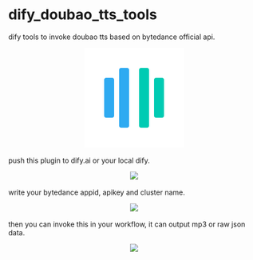 # dify_doubao_tts_tools
dify tools to invoke doubao tts based on bytedance official api.

<p align="center">
  <img src="https://github.com/yuuuuuuan/dify_doubao_tts_tools/blob/main/_assets/icon.svg" width="200" />
</p>
push this plugin to dify.ai or your local dify.
<p align="center">
  <img src="https://github.com/yuuuuuuan/dify_doubao_tts_tools/blob/main/_assets/plugin.PNG" width="200" />
</p>

write your bytedance appid, apikey and cluster name.

<p align="center">
  <img src="https://github.com/yuuuuuuan/dify_doubao_tts_tools/blob/main/_assets/author.PNG" width="200" />
</p>

then you can invoke this in your workflow, it can output mp3 or raw json data.

<p align="center">
  <img src="https://github.com/yuuuuuuan/dify_doubao_tts_tools/blob/main/_assets/setting.PNG" width="200" />
</p>
